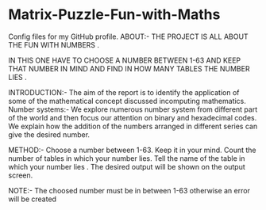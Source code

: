 # Matrix-Puzzle-Fun-with-Maths
Config files for my GitHub profile.
ABOUT:-
THE PROJECT IS ALL ABOUT THE FUN WITH NUMBERS .

IN THIS ONE HAVE TO CHOOSE A NUMBER BETWEEN 1-63 AND KEEP THAT NUMBER IN MIND AND FIND IN HOW MANY TABLES THE NUMBER LIES .

INTRODUCTION:-
The aim of the report is to identify the application of some of the mathematical concept discussed incomputing mathematics.
Number systems:- We explore numerous number system from different part of the world and then focus our attention on binary and hexadecimal codes.
We explain how the addition of the numbers arranged in different series can give the desired number.

METHOD:-
Choose a number between 1-63.
Keep it in your mind.
Count the number of tables in which your number lies.
Tell the name of the table in which your number lies .
The desired output will be shown on the output screen.

NOTE:- 
The choosed number must be in between 1-63 otherwise an error will be created
